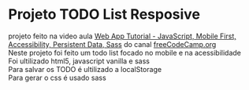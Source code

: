 # Projeto TODO List Resposive

projeto feito na video aula [Web App Tutorial - JavaScript, Mobile First, Accessibility, Persistent Data, Sass](https://youtu.be/y51Cv4wnsPw) do canal [freeCodeCamp.org](https://www.youtube.com/channel/UC8butISFwT-Wl7EV0hUK0BQ)  
Neste projeto foi feito um todo list focado no mobile e na acessibilidade  
Foi ultilizado html5, javascript vanilla e sass  
Para salvar os TODO é ultilizado a localStorage  
Para gerar o css é usado sass  
